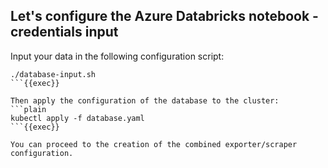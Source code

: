 ## Let's configure the Azure Databricks notebook - credentials input

Input your data in the following configuration script:
```plain
./database-input.sh
```{{exec}}

Then apply the configuration of the database to the cluster:
```plain
kubectl apply -f database.yaml
```{{exec}}

You can proceed to the creation of the combined exporter/scraper configuration.

